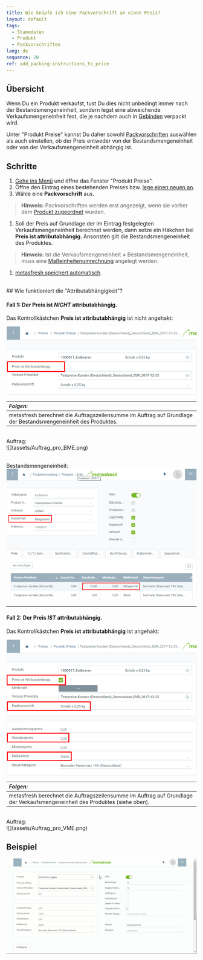 ```yaml
---
title: Wie knüpfe ich eine Packvorschrift an einen Preis?
layout: default
tags:
  - Stammdaten
  - Produkt
  - Packvorschriften
lang: de
sequence: 20
ref: add_packing-instructions_to_price
---
```


## Übersicht
Wenn Du ein Produkt verkaufst, tust Du dies nicht unbedingt immer nach der Bestandsmengeneinheit, sondern legst eine abweichende Verkaufsmengeneinheit fest, die je nachdem auch in [Gebinden](Handling_Unit_System) verpackt wird.

Unter "Produkt Preise" kannst Du daher sowohl [Packvorschriften](Packvorschrift_erstellen) auswählen als auch einstellen, ob der Preis entweder von der Bestandsmengeneinheit oder von der Verkaufsmengeneinheit abhängig ist.

## Schritte
1. [Gehe ins Menü](Menu) und öffne das Fenster "Produkt Preise".
1. Öffne den Eintrag eines bestehenden Preises bzw. [lege einen neuen an](Preis_anlegen).
1. Wähle eine **Packvorschrift** aus.
 >**Hinweis:** Packvorschriften werden erst angezeigt, wenn sie vorher dem [Produkt zugeordnet](CU-TU_Zuordnung) wurden.

1. Soll der Preis auf Grundlage der im Eintrag festgelegten Verkaufsmengeneinheit berechnet werden, dann setze ein Häkchen bei **Preis ist attributabhängig**. Ansonsten gilt die Bestandsmengeneinheit des Produktes.
 >**Hinweis:** Ist die Verkaufsmengeneinheit ≠ Bestandsmengeneinheit, muss eine [Maßeinheitenumrechnung](Masseinheiten_umrechnen) angelegt werden.

1. [metasfresh speichert automatisch](Speicheranzeige).

<br>
## Wie funktioniert die "Attributabhängigkeit"?

#### Fall 1: Der Preis ist *NICHT* attributabhängig.
Das Kontrollkästchen **Preis ist attributabhängig** ist nicht angehakt:

![](assets/Preis_nicht_attributabhaengig.png)

| *Folgen:* |
| :--- |
| metasfresh berechnet die Auftragszeilensumme im Auftrag auf Grundlage der Bestandsmengeneinheit des Produktes. |

<br>
Auftrag:<br>
![](assets/Auftrag_pro_BME.png)<br><br>

Bestandsmengeneinheit:<br>
![](assets/BME_Preistab.png)

---

#### Fall 2: Der Preis *IST* attributabhängig.
Das Kontrollkästchen **Preis ist attributabhängig** ist angehakt:

![](assets/Preis_attributabhaengig.png)

| *Folgen:* |
| :--- |
| metasfresh berechnet die Auftragszeilensumme im Auftrag auf Grundlage der Verkaufsmengeneinheit des Produktes (siehe oben). |

<br>
Auftrag:<br>
![](assets/Auftrag_pro_VME.png)

## Beispiel
![](assets/Packvorschrift_Preis_anhaengen.gif)
